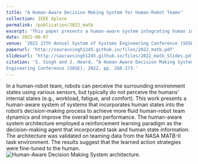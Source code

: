 ```yaml
---
title: "A Human-Aware Decision Making System for Human-Robot Teams"
collection: IEEE Xplore
permalink: /publication/2022_matb
excerpt: 'This paper presents a human-aware system integrating human internal states such as workload into robot decision-making using reinforcement learning, validated on NASA MATB-II data to enhance human-robot team dynamics and performance.'
date: 2022-06-07
venue: '2022 17th Annual System of Systems Engineering Conference (SOSE)'
paperurl: 'http://sauravsingh1245.github.io/files/2022_matb.pdf'
slidesurl: 'http://sauravsingh1245.github.io/files/2022_matb_Slides.pdf'
citation: 'S. Singh and J. Heard, “A Human-Aware Decision Making System for Human-Robot Teams,” 2022 17th Annual System of Systems
Engineering Conference (SOSE), 2022, pp. 268-273.'
---
```

In a human-robot team, robots can perceive the surrounding environment states using various sensors, but typically do not perceive the humans’ internal states (e.g., workload, fatigue, and comfort). This work presents a human-aware system of systems that incorporates human states into the robot’s decision-making process to achieve more fluid human-robot team dynamics and improve the overall team performance. The human-aware system architecture employed a reinforcement learning paradigm as the decision-making agent that incorporated task and human state information. The architecture was validated on teaming data from the NASA MATB-II task environment. The results suggest that the learned action strategies were fine-tuned to the human.
![Human-Aware Decision Making System architecture.](\../images/RLagents.png)